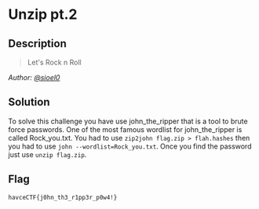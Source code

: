 # Unzip pt.2
## Description
> Let's Rock n Roll

*Author: [@sioel0](https://github.com/sioel0)*
## Solution
To solve this challenge you have use john_the_ripper that is a tool to brute force passwords.
One of the most famous wordlist for john_the_ripper is called Rock_you.txt.
You had to use `zip2john flag.zip > flah.hashes` then you had to use `john --wordlist=Rock_you.txt`.
Once you find the password just use `unzip flag.zip`.

## Flag
`havceCTF{j0hn_th3_r1pp3r_p0w4!}`
